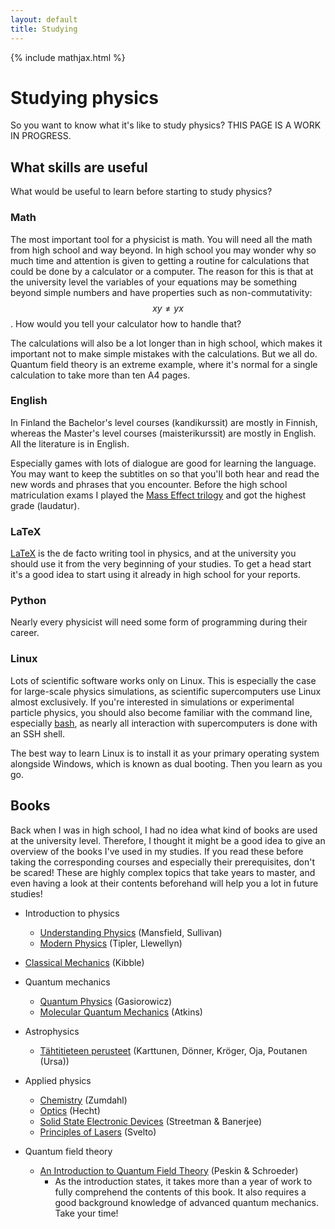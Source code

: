 ```yaml
---
layout: default
title: Studying
---
```

{% include mathjax.html %}

# Studying physics
So you want to know what it's like to study physics?
THIS PAGE IS A WORK IN PROGRESS.

## What skills are useful
What would be useful to learn before starting to study physics?

### Math
The most important tool for a physicist is math.
You will need all the math from high school and way beyond.
In high school you may wonder why so much time and attention is given to getting
a routine for calculations that could be done by a calculator or a computer.
The reason for this is that at the university level the variables of your equations
may be something beyond simple numbers and have properties such as non-commutativity: $$ xy \neq yx $$.
How would you tell your calculator how to handle that?

The calculations will also be a lot longer than in high school,
which makes it important not to make simple mistakes with the calculations.
But we all do.
Quantum field theory is an extreme example,
where it's normal for a single calculation to take more than ten A4 pages.

### English
In Finland the Bachelor's level courses (kandikurssit) are mostly in Finnish,
whereas the Master's level courses (maisterikurssit) are mostly in English.
All the literature is in English.

Especially games with lots of dialogue are good for learning the language.
You may want to keep the subtitles on so that you'll both hear and read the new words and phrases that you encounter.
Before the high school matriculation exams I played the
[Mass Effect trilogy](https://www.youtube.com/watch?v=wvqYN2RJfVA)
and got the highest grade (laudatur).

### LaTeX
[LaTeX](https://en.wikipedia.org/wiki/LaTeX)
is the de facto writing tool in physics,
and at the university you should use it from the very beginning of your studies.
To get a head start it's a good idea to start using it already in high school for your reports.

### Python
Nearly every physicist will need some form of programming during their career.

### Linux
Lots of scientific software works only on Linux.
This is especially the case for large-scale physics simulations,
as scientific supercomputers use Linux almost exclusively.
If you're interested in simulations or experimental particle physics,
you should also become familiar with the command line, especially
[bash](https://en.wikipedia.org/wiki/Bash_(Unix_shell)),
as nearly all interaction with supercomputers is done with an SSH shell.

The best way to learn Linux is to install it as your primary operating system alongside Windows,
which is known as dual booting.
Then you learn as you go.


## Books
Back when I was in high school, I had no idea what kind of books are used at the university level.
Therefore, I thought it might be a good idea to give an overview of the books I've used in my studies.
If you read these before taking the corresponding courses and especially their prerequisites,
don't be scared!
These are highly complex topics that take years to master,
and even having a look at their contents beforehand will help you a lot in future studies!

- Introduction to physics
  - [Understanding Physics](https://www.amazon.com/Understanding-Physics-Michael-Mansfield/dp/0470746378) (Mansfield, Sullivan)
  - [Modern Physics](https://www.amazon.com/Modern-Physics-Paul-Tipler/dp/142925078X/) (Tipler, Llewellyn)
- [Classical Mechanics](https://www.amazon.de/-/en/Tom-Kibble/dp/1860944353/) (Kibble)
- Quantum mechanics
  - [Quantum Physics](https://www.amazon.de/-/en/Stephen-Gasiorowicz/dp/0471057002/) (Gasiorowicz)
  - [Molecular Quantum Mechanics](https://www.amazon.de/-/en/Peter-W-Atkins/dp/0199541426/) (Atkins)
- Astrophysics
  - [Tähtitieteen perusteet](https://www.ursa.fi/kauppa/tuote/tahtitieteen-perusteet-6-laitos/) (Karttunen, Dönner, Kröger, Oja, Poutanen (Ursa))

- Applied physics
  - [Chemistry](https://www.amazon.de/-/en/Steven-University-Illinois-Urbana-Champaign-Zumdahl/dp/1133611095/) (Zumdahl)
  - [Optics](https://www.amazon.de/-/en/Eugene-Hecht/dp/1292096934/) (Hecht)
  - [Solid State Electronic Devices](https://www.amazon.de/-/en/Streetman/dp/1292060557/) (Streetman & Banerjee)
  - [Principles of Lasers](https://www.amazon.de/-/en/Orazio-Svelto/dp/1441913017/) (Svelto)
- Quantum field theory
  - [An Introduction to Quantum Field Theory](https://www.amazon.de/-/en/Michael-Peskin/dp/0201503972/) (Peskin & Schroeder)
      - As the introduction states, it takes more than a year of work to fully comprehend the contents of this book.
        It also requires a good background knowledge of advanced quantum mechanics.
        Take your time!
